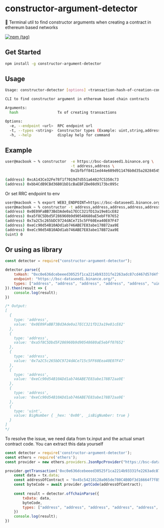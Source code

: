 # constructor-argument-detector
🚀 Terminal util to find constructor arguments when creating a contract in ethereum based networks

[![npm (tag)](https://img.shields.io/npm/v/constructor-argument-detector)](https://www.npmjs.com/package/constructor-argument-detector)


## Get Started
```bash
npm install -g constructor-argument-detector
```


## Usage
```bash
Usage: constructor-detector [options] <transaction-hash-of-creation-contract>

CLI to find constructor argument in ethereum based chain contracts

Arguments:
  hash                  Tx of creating transactions

Options:
  -e, --endpoint <url>  RPC endpoint url
  -t, --types <string>  Constructor types (Example: uint,string,address)
  -h, --help            display help for command
```


## Example
```bash
user@macbook ~ % constructor  -e https://bsc-dataseed1.binance.org \
                              -t address,address \
                              0x1bfbff8411ed44e609d911476b0d35a28284545b690902806ea0a7ff0453e931

(address) 0xcA143Ce32Fe78f1f7019d7d551a6402fC5350c73
(address) 0xbb4CdB9CBd36B01bD1cBaEBF2De08d9173bc095c
```

Or set RRC endpoint to env
```bash
user@macbook ~ % export WEB3_ENDPOINT=https://bsc-dataseed1.binance.org
user@macbook ~ % constructor -t address,address,address,address,address,uint 0xc0e636dcebeeed30525f1ca2214b93331fe2263adc87cd467d57d4ff04257d4d
(address) 0x0E09FaBB73Bd3Ade0a17ECC321fD13a19e81cE82
(address) 0xa5f8C5Dbd5F286960b9d90548680aE5ebFf07652
(address) 0x7a2C5c265bDC9724dACe715c5FF60Eea40E07F47
(address) 0xeCc90d54B10ADd1ab746ABE7E83abe178B72aa9E
(address) 0xeCc90d54B10ADd1ab746ABE7E83abe178B72aa9E
(uint) 0

```

## Or using as library
```js
const detector = require("constructor-argument-detector");

detector.parse({
    txHash: "0xc0e636dcebeeed30525f1ca2214b93331fe2263adc87cd467d57d4ff04257d4d",
    endpoint: "https://bsc-dataseed1.binance.org/",
    types: ["address", "address", "address", "address", "address", "uint"]
}).then(result => {
    console.log(result);
})

/* Output:
[
  {
    type: 'address',
    value: '0x0E09FaBB73Bd3Ade0a17ECC321fD13a19e81cE82'
  },
  {
    type: 'address',
    value: '0xa5f8C5Dbd5F286960b9d90548680aE5ebFf07652'
  },
  {
    type: 'address',
    value: '0x7a2C5c265bDC9724dACe715c5FF60Eea40E07F47'
  },
  {
    type: 'address',
    value: '0xeCc90d54B10ADd1ab746ABE7E83abe178B72aa9E'
  },
  {
    type: 'address',
    value: '0xeCc90d54B10ADd1ab746ABE7E83abe178B72aa9E'
  },
  {
    type: 'uint',
    value: BigNumber { _hex: '0x00', _isBigNumber: true }
  }
]
*/
```

To resolve the issue, we need data from tx.input and the actual smart contract code. You can extract this data yourself
```js
const detector = require('constructor-argument-detector');
const ethers = require('ethers');
const provider = new ethers.providers.JsonRpcProvider("https://bsc-dataseed1.binance.org/");

provider.getTransaction('0xc0e636dcebeeed30525f1ca2214b93331fe2263adc87cd467d57d4ff04257d4d').then(async (tx) => {
    const data = tx.data;
    const addressOfContract = '0x45c54210128a065de780C4B0Df3d16664f7f859e';
    const byteCode = await provider.getCode(addressOfContract);
    
    const result = detector.offchainParse({
        txData: data,
        byteCode,
        types: ["address", "address", "address", "address", "address", "uint"]
    })
    console.log(result);
})
```

